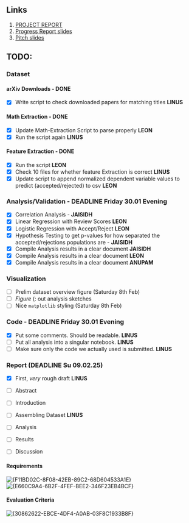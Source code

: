 ## Links
1. [PROJECT REPORT](https://www.overleaf.com/4158528531rmbxvnbzjtzc#c3f147)
2. [Progress Report slides](https://docs.google.com/presentation/d/1_PjO-GfJQZqyeoo8zNLkMZTwyhgaAacsFf13Zkqffbw)
3. [Pitch slides](https://docs.google.com/presentation/d/1bfmJSNTjsVf3nUE4XK-0xGi1dQ5PNYb1yLFsbIL4m-Y)

## TODO:
### Dataset
#### arXiv Downloads - DONE
- [x] Write script to check downloaded papers for matching titles **LINUS**
#### Math Extraction - DONE
- [x] Update Math-Extraction Script to parse properly **LEON**
- [x] Run the script again **LINUS**

#### Feature Extraction - DONE
- [x] Run the script **LEON**
- [x] Check 10 files for whether feature Extraction is correct **LINUS**
- [x] Update script to append normalized dependent variable values to predict (accepted/rejected) to csv **LEON**

### Analysis/Validation - DEADLINE Friday 30.01 Evening
- [x] Correlation Analysis - **JAISIDH**
- [x] Linear Regression with Review Scores **LEON**
- [x] Logistic Regression with Accept/Reject **LEON**
- [x] Hypothesis Testing to get p-values for how separated the accepted/rejections populations are - **JAISIDH**
- [x] Compile Analysis results in a clear document **JAISIDH**
- [x] Compile Analysis results in a clear document **LEON**
- [x] Compile Analysis results in a clear document **ANUPAM**

### Visualization 
- [ ] Prelim dataset overview figure (Saturday 8th Feb)
- [ ] _Figure_ (: out analysis sketches
- [ ] Nice `matplotlib` styling (Saturday 8th Feb)

### Code - DEADLINE Friday 30.01 Evening
- [x] Put some comments. Should be readable. **LINUS**
- [ ] Put all analysis into a singular notebook. **LINUS**
- [ ] Make sure only the code we actually used is submitted. **LINUS**

### Report (**DEADLINE Su 09.02.25**)
- [x] First, _very_ rough draft **LINUS**
- [ ] Abstract
- [ ] Introduction
- [ ] Assembling Dataset **LINUS**
- [ ] Analysis
- [ ] Results
- [ ] Discussion



#### Requirements
![{F11BD02C-8F08-42EB-89C2-68D604533A1E}](https://github.com/user-attachments/assets/640ab4c4-2b49-46ed-8ff3-95cdf685ba9d)
![{E660C9A4-6B2F-4FEF-BEE2-346F23EB4BCF}](https://github.com/user-attachments/assets/38bb40a7-ed35-478a-af74-b26208f3630f)

#### Evaluation Criteria
![{30862622-EBCE-4DF4-A0AB-03F8C1933B8F}](https://github.com/user-attachments/assets/5dbab0f0-5e1d-40d7-b1a4-9facf17c3fb3)

